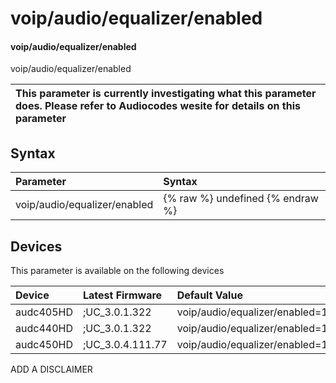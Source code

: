 ﻿---
description: voip/audio/equalizer/enabled
search: false
---

# voip/audio/equalizer/enabled

#### voip/audio/equalizer/enabled

voip/audio/equalizer/enabled


| This parameter is currently investigating what this parameter does. Please refer to Audiocodes wesite for details on this parameter | 
| :--- |

## Syntax
| Parameter | Syntax |
| :--- | :--- |
|voip/audio/equalizer/enabled | {% raw %} undefined {% endraw %}|

## Devices
This parameter is available on the following devices

| Device | Latest Firmware | Default Value |
|:---|:---|:---|
| audc405HD | ;UC_3.0.1.322 | voip/audio/equalizer/enabled=1 
| audc440HD | ;UC_3.0.1.322 | voip/audio/equalizer/enabled=1 
| audc450HD | ;UC_3.0.4.111.77 | voip/audio/equalizer/enabled=1 

ADD A DISCLAIMER
